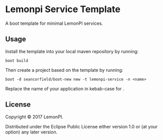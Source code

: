 # Lemonpi Service Template

A boot template for minimal LemonPI services.

## Usage

Install the template into your local maven repository by running:

    boot build

Then create a project based on the template by running:

    boot -d seancorfield/boot-new new -t lemonpi-service -n <name>

Replace the name of your application in kebab-case for <name>.

## License

Copyright © 2017 LemonPI.

Distributed under the Eclipse Public License either version 1.0 or (at
your option) any later version.
